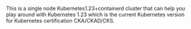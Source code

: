 This is a single node Kubernetes1.23+containerd cluster that can help you play around with Kubernetes 1.23 which is the current Kubernetes version for Kubernetes certification CKA/CKAD/CKS.
